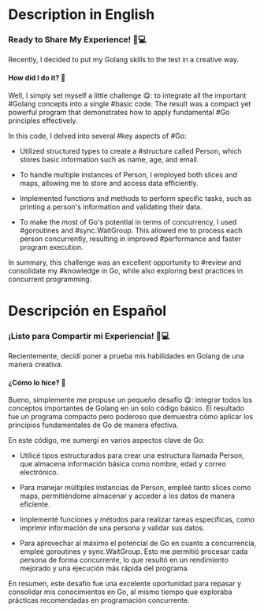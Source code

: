 # Description in English

### Ready to Share My Experience! 🚀💻

Recently, I decided to put my Golang skills to the test in a creative way.

#### How did I do it? 🤔

Well, I simply set myself a little challenge 😋: to integrate all the important #Golang concepts into a single #basic code. The result was a compact yet powerful program that demonstrates how to apply fundamental #Go principles effectively.

In this code, I delved into several #key aspects of #Go:

- Utilized structured types to create a #structure called Person, which stores basic information such as name, age, and email.

- To handle multiple instances of Person, I employed both slices and maps, allowing me to store and access data efficiently.

- Implemented functions and methods to perform specific tasks, such as printing a person's information and validating their data.

- To make the most of Go's potential in terms of concurrency, I used #goroutines and #sync.WaitGroup. This allowed me to process each person concurrently, resulting in improved #performance and faster program execution.

In summary, this challenge was an excellent opportunity to #review and consolidate my #knowledge in Go, while also exploring best practices in concurrent programming.


# Descripción en Español

### ¡Listo para Compartir mi Experiencia! 🚀💻

Recientemente, decidí poner a prueba mis habilidades en Golang de una manera creativa.

#### ¿Cómo lo hice? 🤔

Bueno, simplemente me propuse un pequeño desafío 😋: integrar todos los conceptos importantes de Golang en un solo código básico. El resultado fue un programa compacto pero poderoso que demuestra cómo aplicar los principios fundamentales de Go de manera efectiva.

En este código, me sumergí en varios aspectos clave de Go:

- Utilicé tipos estructurados para crear una estructura llamada Person, que almacena información básica como nombre, edad y correo electrónico.

- Para manejar múltiples instancias de Person, empleé tanto slices como maps, permitiéndome almacenar y acceder a los datos de manera eficiente.

- Implementé funciones y métodos para realizar tareas específicas, como imprimir información de una persona y validar sus datos.

- Para aprovechar al máximo el potencial de Go en cuanto a concurrencia, empleé goroutines y sync.WaitGroup. Esto me permitió procesar cada persona de forma concurrente, lo que resultó en un rendimiento mejorado y una ejecución más rápida del programa.

En resumen, este desafío fue una excelente oportunidad para repasar y consolidar mis conocimientos en Go, al mismo tiempo que exploraba prácticas recomendadas en programación concurrente.
